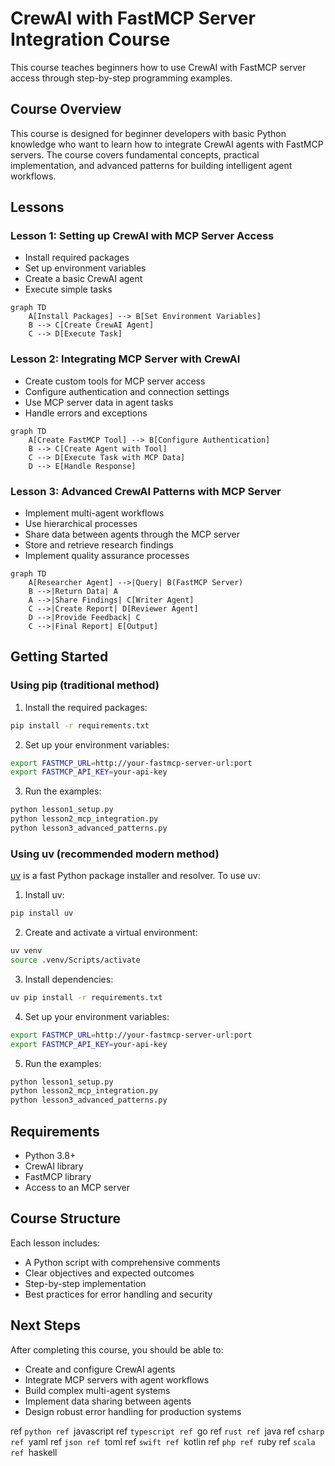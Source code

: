 # CrewAI with FastMCP Server Integration Course

This course teaches beginners how to use CrewAI with FastMCP server access through step-by-step programming examples.

## Course Overview

This course is designed for beginner developers with basic Python knowledge who want to learn how to integrate CrewAI agents with FastMCP servers. The course covers fundamental concepts, practical implementation, and advanced patterns for building intelligent agent workflows.

## Lessons

### Lesson 1: Setting up CrewAI with MCP Server Access
- Install required packages
- Set up environment variables
- Create a basic CrewAI agent
- Execute simple tasks

```mermaid
graph TD
    A[Install Packages] --> B[Set Environment Variables]
    B --> C[Create CrewAI Agent]
    C --> D[Execute Task]
```

### Lesson 2: Integrating MCP Server with CrewAI
- Create custom tools for MCP server access
- Configure authentication and connection settings
- Use MCP server data in agent tasks
- Handle errors and exceptions

```mermaid
graph TD
    A[Create FastMCP Tool] --> B[Configure Authentication]
    B --> C[Create Agent with Tool]
    C --> D[Execute Task with MCP Data]
    D --> E[Handle Response]
```

### Lesson 3: Advanced CrewAI Patterns with MCP Server
- Implement multi-agent workflows
- Use hierarchical processes
- Share data between agents through the MCP server
- Store and retrieve research findings
- Implement quality assurance processes

```mermaid
graph TD
    A[Researcher Agent] -->|Query| B(FastMCP Server)
    B -->|Return Data| A
    A -->|Share Findings| C[Writer Agent]
    C -->|Create Report| D[Reviewer Agent]
    D -->|Provide Feedback| C
    C -->|Final Report| E[Output]
```

## Getting Started

### Using pip (traditional method)

1. Install the required packages:
```bash
pip install -r requirements.txt
````

2. Set up your environment variables:
```bash
export FASTMCP_URL=http://your-fastmcp-server-url:port
export FASTMCP_API_KEY=your-api-key
````

3. Run the examples:
```bash
python lesson1_setup.py
python lesson2_mcp_integration.py
python lesson3_advanced_patterns.py
````

### Using uv (recommended modern method)

[uv](https://github.com/astral-sh/uv) is a fast Python package installer and resolver. To use uv:

1. Install uv:
```bash
pip install uv
````

2. Create and activate a virtual environment:
```bash
uv venv
source .venv/Scripts/activate
````

3. Install dependencies:
```bash
uv pip install -r requirements.txt
````

4. Set up your environment variables:
```bash
export FASTMCP_URL=http://your-fastmcp-server-url:port
export FASTMCP_API_KEY=your-api-key
````

5. Run the examples:
```bash
python lesson1_setup.py
python lesson2_mcp_integration.py
python lesson3_advanced_patterns.py
````

## Requirements

- Python 3.8+
- CrewAI library
- FastMCP library
- Access to an MCP server

## Course Structure

Each lesson includes:
- A Python script with comprehensive comments
- Clear objectives and expected outcomes
- Step-by-step implementation
- Best practices for error handling and security

## Next Steps

After completing this course, you should be able to:
- Create and configure CrewAI agents
- Integrate MCP servers with agent workflows
- Build complex multi-agent systems
- Implement data sharing between agents
- Design robust error handling for production systems

<!-- Code language markers to keep documentation linters aligned with CrewAI examples -->
ref ```python
ref ```javascript
ref ```typescript
ref ```go
ref ```rust
ref ```java
ref ```csharp
ref ```yaml
ref ```json
ref ```toml
ref ```swift
ref ```kotlin
ref ```php
ref ```ruby
ref ```scala
ref ```haskell

